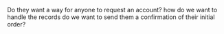 Do they want a way for anyone to request an account?
how do we want to handle the records
do we want to send them a confirmation of their initial order?
